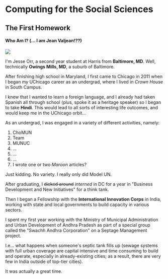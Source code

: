 # Computing for the Social Sciences
## The First Homework

#### Who Am I? (... I am Jean Valjean!??)

![](C:/Users/Jesse/Pictures/Headshots/Dhruv_Headshot.jpeg)

I'm Jesse Orr, a second year student at Harris from **Baltimore, MD**.  Well, technically **Owings Mills, MD**, a suburb of Baltimore.

After finishing high school in Maryland, I first came to Chicago in 2011 when I began my UChicago career as an undergrad, where I lived in *Crown House* in South Campus.

I knew that I wanted to learn a foreign language, and I already had taken Spanish all through school (plus, spoke it as a heritage speaker) so I began to take **Hindi**.  This would lead to all sorts of interesting life outcomes, and would keep me in the UChicago orbit...

As an undergrad, I was engaged in a variety of different activities, namely:

1. ChoMUN
2. Team
3. MUNUC
4. ...
5. ...
6. ...
7. I wrote one or two *Maroon* articles?

Just kidding. No variety.  I really only did Model UN.

After graduating, I ~~dicked around~~ *interned* in DC for a year in "Business Development and New Initiatives" for a think tank.

Then I began a Fellowship with the **International Innovation Corps** in India, working with state and local governments to build capacity in various sectors.

I spent my first year working with the Ministry of Municipal Administration and Urban Development of Andhra Pradesh as part of a special group called the "Swachh Andhra Corporation" on a Septage Management project.

I.e... what happens when someone's septic tank fills up (sewage systems with full urban coverage are capital intensive and time consuming to build and operate, especially in already-existing cities; as a result, there are very few in India outside of top-tier cities).

It was actually a great time.